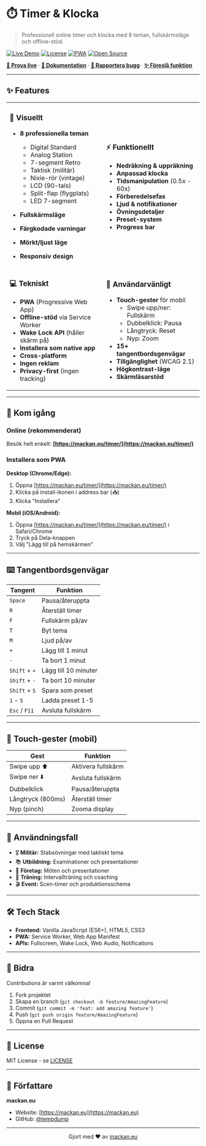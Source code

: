 # ⏱️ Timer & Klocka

> Professionell online timer och klocka med 8 teman, fullskärmsläge och offline-stöd.

[![Live Demo](https://img.shields.io/badge/demo-live-success?style=for-the-badge&logo=googlechrome)](https://mackan.eu/timer/)
[![License](https://img.shields.io/badge/license-MIT-blue?style=for-the-badge)](LICENSE)
[![PWA](https://img.shields.io/badge/PWA-enabled-purple?style=for-the-badge&logo=pwa)](https://mackan.eu/timer/manifest.json)
[![Open Source](https://img.shields.io/badge/Open-Source-orange?style=for-the-badge&logo=github)](https://github.com/tempdump/timer)

**[🚀 Prova live](https://mackan.eu/timer/)** · **[📖 Dokumentation](FEATURES.md)** · **[🐛 Rapportera bugg](https://github.com/tempdump/timer/issues)** · **[✨ Föreslå funktion](https://github.com/tempdump/timer/issues/new)**

---

## ✨ Features

<table>
<tr>
<td width="50%">

### 🎨 Visuellt
- **8 professionella teman**
  - Digital Standard
  - Analog Station
  - 7-segment Retro
  - Taktisk (militär)
  - Nixie-rör (vintage)
  - LCD (90-tals)
  - Split-flap (flygplats)
  - LED 7-segment

- **Fullskärmsläge**
- **Färgkodade varningar**
- **Mörkt/ljust läge**
- **Responsiv design**

</td>
<td width="50%">

### ⚡ Funktionellt
- **Nedräkning & uppräkning**
- **Anpassad klocka**
- **Tidsmanipulation** (0.5x - 60x)
- **Förberedelsefas**
- **Ljud & notifikationer**
- **Övningsdetaljer**
- **Preset-system**
- **Progress bar**

</td>
</tr>
<tr>
<td width="50%">

### 💻 Tekniskt
- **PWA** (Progressive Web App)
- **Offline-stöd** via Service Worker
- **Wake Lock API** (håller skärm på)
- **Installera som native app**
- **Cross-platform**
- **Ingen reklam**
- **Privacy-first** (ingen tracking)

</td>
<td width="50%">

### 🎯 Användarvänligt
- **Touch-gester** för mobil
  - Swipe upp/ner: Fullskärm
  - Dubbelklick: Pausa
  - Långtryck: Reset
  - Nyp: Zoom
- **15+ tangentbordsgenvägar**
- **Tillgänglighet** (WCAG 2.1)
- **Högkontrast-läge**
- **Skärmläsarstöd**

</td>
</tr>
</table>

---

## 🚀 Kom igång

### Online (rekommenderat)

Besök helt enkelt: **[https://mackan.eu/timer/](https://mackan.eu/timer/)**

### Installera som PWA

**Desktop (Chrome/Edge):**
1. Öppna [https://mackan.eu/timer/](https://mackan.eu/timer/)
2. Klicka på install-ikonen i address bar (📥)
3. Klicka "Installera"

**Mobil (iOS/Android):**
1. Öppna [https://mackan.eu/timer/](https://mackan.eu/timer/) i Safari/Chrome
2. Tryck på Dela-knappen
3. Välj "Lägg till på hemskärmen"

---

## ⌨️ Tangentbordsgenvägar

| Tangent | Funktion |
|---------|----------|
| `Space` | Pausa/återuppta |
| `R` | Återställ timer |
| `F` | Fullskärm på/av |
| `T` | Byt tema |
| `M` | Ljud på/av |
| `+` | Lägg till 1 minut |
| `-` | Ta bort 1 minut |
| `Shift` + `+` | Lägg till 10 minuter |
| `Shift` + `-` | Ta bort 10 minuter |
| `Shift` + `S` | Spara som preset |
| `1` - `5` | Ladda preset 1-5 |
| `Esc` / `F11` | Avsluta fullskärm |

---

## 📱 Touch-gester (mobil)

| Gest | Funktion |
|------|----------|
| Swipe upp ⬆️ | Aktivera fullskärm |
| Swipe ner ⬇️ | Avsluta fullskärm |
| Dubbelklick | Pausa/återuppta |
| Långtryck (800ms) | Återställ timer |
| Nyp (pinch) | Zooma display |

---

## 🎯 Användningsfall

- 🎖️ **Militär:** Stabsövningar med taktiskt tema
- 📚 **Utbildning:** Examinationer och presentationer
- 💼 **Företag:** Möten och presentationer
- 💪 **Träning:** Intervallträning och coaching
- 🎬 **Event:** Scen-timer och produktionsschema

---

## 🛠️ Tech Stack

- **Frontend:** Vanilla JavaScript (ES6+), HTML5, CSS3
- **PWA:** Service Worker, Web App Manifest
- **APIs:** Fullscreen, Wake Lock, Web Audio, Notifications

---

## 🤝 Bidra

Contributions är varmt välkomna!

1. Fork projektet
2. Skapa en branch (`git checkout -b feature/AmazingFeature`)
3. Commit (`git commit -m 'feat: add amazing feature'`)
4. Push (`git push origin feature/AmazingFeature`)
5. Öppna en Pull Request

---

## 📝 License

MIT License - se [LICENSE](LICENSE)

---

## 👤 Författare

**mackan.eu**

- Website: [https://mackan.eu](https://mackan.eu)
- GitHub: [@tempdump](https://github.com/tempdump)

---

<p align="center">
  Gjort med ❤️ av <a href="https://mackan.eu">mackan.eu</a>
</p>
